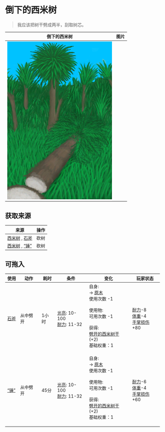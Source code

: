 # 倒下的西米树  
> 我应该把树干劈成两半，刮取树芯。  
  
  倒下的西米树  |   图片   
 ----  |  ----:   
   |  ![](Sprite/SagoPalmFelled.png)   
  
## 获取来源  
来源  |  操作  
----  |  ----  
[西米树](SagoPalm.md) , [石斧](StoneAxe.md)  |  砍树  
[西米树](SagoPalm.md) , [“锤”](tag_Axe.md)  |  砍树  
## 可拖入  
使用  |  动作  |  耗时  |  条件  |  变化  |  玩家状态  
----  |  ----  |  ----  |  ----  |  ----  |  ----  
[石斧](StoneAxe.md)  |  从中劈开  |  1小时  |  [光亮](Light.md): 10-100<br>[耐力](Stamina.md): 11-32  |  自身:<br>→ [原木](Log.md)<br>使用次数  -1<br><br>使用物:<br>可用次数  -1<br><br>获得:<br>[劈开的西米树干](SagoSplitLog.md)(+2)<br>基础权重：1<br><br>  |  [耐力](Stamina.md)-8<br>[体重](Weight.md)-4<br>[手掌损伤](HandDamage.md)+80  
[“锤”](tag_Axe.md)  |  从中劈开  |  45分  |  [光亮](Light.md): 10-100<br>[耐力](Stamina.md): 11-32  |  自身:<br>→ [原木](Log.md)<br>使用次数  -1<br><br>使用物:<br>可用次数  -1<br><br>获得:<br>[劈开的西米树干](SagoSplitLog.md)(+2)<br>基础权重：1<br><br>  |  [耐力](Stamina.md)-6<br>[体重](Weight.md)-4<br>[手掌损伤](HandDamage.md)+60  
